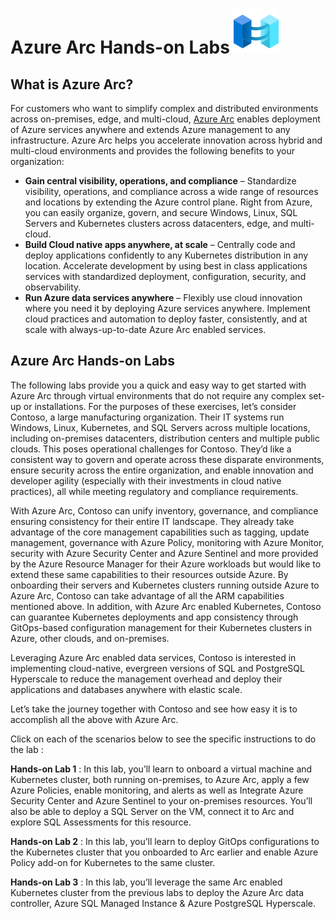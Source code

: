 # Azure Arc Hands-on Labs                                                                                     ![](media/Arc-logo.png)

## What is Azure Arc?
For customers who want to simplify complex and distributed environments across on-premises, edge, and multi-cloud, [Azure Arc](https://azure.microsoft.com/services/azure-arc/) enables deployment of Azure services anywhere and extends Azure management to any infrastructure. 
Azure Arc helps you accelerate innovation across hybrid and multi-cloud environments and provides the following benefits to your organization:
   * **Gain central visibility, operations, and compliance** – Standardize visibility, operations, and compliance across a wide range of resources and locations by extending the Azure control plane. Right from Azure, you can easily organize, govern, and secure Windows, Linux, SQL Servers and Kubernetes clusters across datacenters, edge, and multi-cloud.
   * **Build Cloud native apps anywhere, at scale** – Centrally code and deploy applications confidently to any Kubernetes distribution in any location. Accelerate development by using best in class applications services with standardized deployment, configuration, security, and observability.
   * **Run Azure data services anywhere** – Flexibly use cloud innovation where you need it by deploying Azure services anywhere. Implement cloud practices and automation to deploy faster, consistently, and at scale with always-up-to-date Azure Arc enabled services.

## Azure Arc Hands-on Labs

The following labs provide you a quick and easy way to get started with Azure Arc through virtual environments that do not require any complex set-up or installations. For the purposes of these exercises, let’s consider Contoso, a large manufacturing organization. Their IT systems run Windows, Linux, Kubernetes, and SQL Servers across multiple locations, including on-premises datacenters, distribution centers and multiple public clouds. This poses operational challenges for Contoso. They’d like a consistent way to govern and operate across these disparate environments, ensure security across the entire organization, and enable innovation and developer agility (especially with their investments in cloud native practices), all while meeting regulatory and compliance requirements.

With Azure Arc, Contoso can unify inventory, governance, and compliance ensuring consistency for their entire IT landscape. They already take advantage of the core management capabilities such as tagging, update management, governance with Azure Policy, monitoring with Azure Monitor, security with Azure Security Center and Azure Sentinel and more provided by the Azure Resource Manager for their Azure workloads but would like to extend these same capabilities to their resources outside Azure. By onboarding their servers and Kubernetes clusters running outside Azure to Azure Arc, Contoso can take advantage of all the ARM capabilities mentioned above. In addition, with Azure Arc enabled Kubernetes, Contoso can guarantee Kubernetes deployments and app consistency through GitOps-based configuration management for their Kubernetes clusters in Azure, other clouds, and on-premises.

Leveraging Azure Arc enabled data services, Contoso is interested in implementing cloud-native, evergreen versions of SQL and PostgreSQL Hyperscale to reduce the management overhead and deploy their applications and databases anywhere with elastic scale.

Let’s take the journey together with Contoso and see how easy it is to accomplish all the above with Azure Arc.

Click on each of the scenarios below to see the specific instructions to do the lab :

**Hands-on Lab 1** :  In this lab, you’ll learn to onboard a virtual machine and Kubernetes cluster, both running on-premises, to Azure Arc, apply a few Azure Policies, enable monitoring, and alerts as well as Integrate Azure Security Center and Azure Sentinel to your on-premises resources. You’ll also be able to deploy a SQL Server on the VM, connect it to Arc and explore SQL Assessments for this resource.

**Hands-on Lab 2** :  In this lab, you’ll learn to deploy GitOps configurations to the Kubernetes cluster that you onboarded to Arc earlier and enable Azure Policy add-on for Kubernetes to the same cluster.

**Hands-on Lab 3** :  In this lab, you’ll leverage the same Arc enabled Kubernetes cluster from the previous labs to deploy the Azure Arc data controller, Azure SQL Managed Instance & Azure PostgreSQL Hyperscale.



